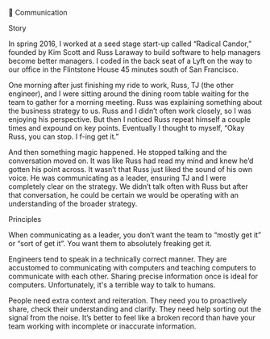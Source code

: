 🔴 Communication

Story

In spring 2016, I worked at a seed stage start-up called “Radical Candor,” founded by Kim Scott and Russ Laraway to build software to help managers become better managers. I coded in the back seat of a Lyft on the way to our office in the Flintstone House 45 minutes south of San Francisco.

One morning after just finishing my ride to work, Russ, TJ (the other engineer), and I were sitting around the dining room table waiting for the team to gather for a morning meeting. Russ was explaining something about the business strategy to us. Russ and I didn’t often work closely, so I was enjoying his perspective. But then I noticed Russ repeat himself a couple times and expound on key points. Eventually I thought to myself, “Okay Russ, you can stop. I f-ing get it.”

And then something magic happened. He stopped talking and the conversation moved on. It was like Russ had read my mind and knew he’d gotten his point across. It wasn’t that Russ just liked the sound of his own voice. He was communicating as a leader, ensuring TJ and I were completely clear on the strategy. We didn’t talk often with Russ but after that conversation, he could be certain we would be operating with an understanding of the broader strategy.

Principles

When communicating as a leader, you don’t want the team to “mostly get it” or “sort of get it”. You want them to absolutely freaking get it.

Engineers tend to speak in a technically correct manner. They are accustomed to communicating with computers and teaching computers to communicate with each other. Sharing precise information once is ideal for computers. Unfortunately, it's a terrible way to talk to humans.

People need extra context and reiteration. They need you to proactively share, check their understanding and clarify. They need help sorting out the signal from the noise. It’s better to feel like a broken record than have your team working with incomplete or inaccurate information.
